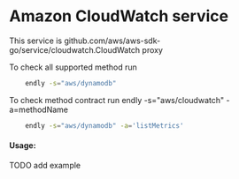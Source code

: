 # Amazon CloudWatch service

This service is github.com/aws/aws-sdk-go/service/cloudwatch.CloudWatch proxy 

To check all supported method run
```bash
    endly -s="aws/dynamodb"
```

To check method contract run endly -s="aws/cloudwatch" -a=methodName
```bash
    endly -s="aws/dynamodb" -a='listMetrics'
```

#### Usage:

TODO add example
